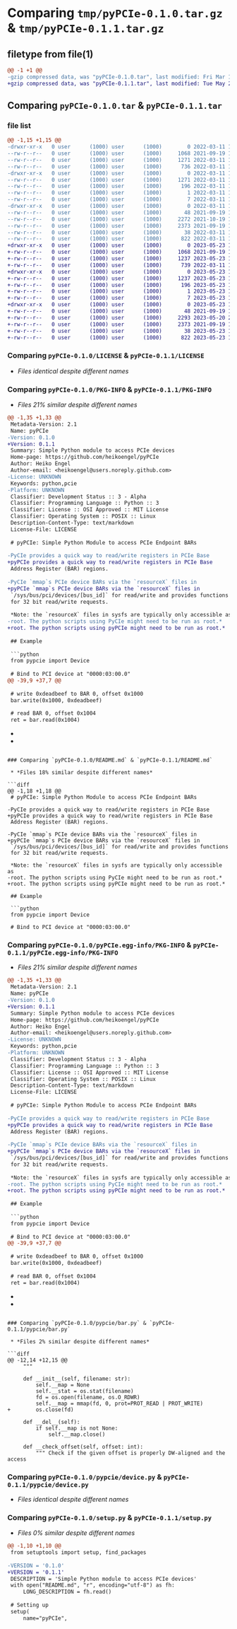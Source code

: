 # Comparing `tmp/pyPCIe-0.1.0.tar.gz` & `tmp/pyPCIe-0.1.1.tar.gz`

## filetype from file(1)

```diff
@@ -1 +1 @@
-gzip compressed data, was "pyPCIe-0.1.0.tar", last modified: Fri Mar 11 16:17:37 2022, max compression
+gzip compressed data, was "pyPCIe-0.1.1.tar", last modified: Tue May 23 14:37:23 2023, max compression
```

## Comparing `pyPCIe-0.1.0.tar` & `pyPCIe-0.1.1.tar`

### file list

```diff
@@ -1,15 +1,15 @@
-drwxr-xr-x   0 user      (1000) user      (1000)        0 2022-03-11 16:17:37.046409 pyPCIe-0.1.0/
--rw-r--r--   0 user      (1000) user      (1000)     1068 2021-09-19 12:44:49.000000 pyPCIe-0.1.0/LICENSE
--rw-r--r--   0 user      (1000) user      (1000)     1271 2022-03-11 16:17:37.046409 pyPCIe-0.1.0/PKG-INFO
--rw-r--r--   0 user      (1000) user      (1000)      736 2022-03-11 16:13:08.000000 pyPCIe-0.1.0/README.md
-drwxr-xr-x   0 user      (1000) user      (1000)        0 2022-03-11 16:17:37.045409 pyPCIe-0.1.0/pyPCIe.egg-info/
--rw-r--r--   0 user      (1000) user      (1000)     1271 2022-03-11 16:17:36.000000 pyPCIe-0.1.0/pyPCIe.egg-info/PKG-INFO
--rw-r--r--   0 user      (1000) user      (1000)      196 2022-03-11 16:17:37.000000 pyPCIe-0.1.0/pyPCIe.egg-info/SOURCES.txt
--rw-r--r--   0 user      (1000) user      (1000)        1 2022-03-11 16:17:36.000000 pyPCIe-0.1.0/pyPCIe.egg-info/dependency_links.txt
--rw-r--r--   0 user      (1000) user      (1000)        7 2022-03-11 16:17:36.000000 pyPCIe-0.1.0/pyPCIe.egg-info/top_level.txt
-drwxr-xr-x   0 user      (1000) user      (1000)        0 2022-03-11 16:17:37.046409 pyPCIe-0.1.0/pypcie/
--rw-r--r--   0 user      (1000) user      (1000)       48 2021-09-19 14:33:57.000000 pyPCIe-0.1.0/pypcie/__init__.py
--rw-r--r--   0 user      (1000) user      (1000)     2272 2021-10-19 18:11:57.000000 pyPCIe-0.1.0/pypcie/bar.py
--rw-r--r--   0 user      (1000) user      (1000)     2373 2021-09-19 15:33:37.000000 pyPCIe-0.1.0/pypcie/device.py
--rw-r--r--   0 user      (1000) user      (1000)       38 2022-03-11 16:17:37.046409 pyPCIe-0.1.0/setup.cfg
--rw-r--r--   0 user      (1000) user      (1000)      822 2022-03-11 16:16:36.000000 pyPCIe-0.1.0/setup.py
+drwxr-xr-x   0 user      (1000) user      (1000)        0 2023-05-23 14:37:23.854783 pyPCIe-0.1.1/
+-rw-r--r--   0 user      (1000) user      (1000)     1068 2021-09-19 12:44:49.000000 pyPCIe-0.1.1/LICENSE
+-rw-r--r--   0 user      (1000) user      (1000)     1237 2023-05-23 14:37:23.854783 pyPCIe-0.1.1/PKG-INFO
+-rw-r--r--   0 user      (1000) user      (1000)      739 2022-03-11 16:30:19.000000 pyPCIe-0.1.1/README.md
+drwxr-xr-x   0 user      (1000) user      (1000)        0 2023-05-23 14:37:23.851783 pyPCIe-0.1.1/pyPCIe.egg-info/
+-rw-r--r--   0 user      (1000) user      (1000)     1237 2023-05-23 14:37:23.000000 pyPCIe-0.1.1/pyPCIe.egg-info/PKG-INFO
+-rw-r--r--   0 user      (1000) user      (1000)      196 2023-05-23 14:37:23.000000 pyPCIe-0.1.1/pyPCIe.egg-info/SOURCES.txt
+-rw-r--r--   0 user      (1000) user      (1000)        1 2023-05-23 14:37:23.000000 pyPCIe-0.1.1/pyPCIe.egg-info/dependency_links.txt
+-rw-r--r--   0 user      (1000) user      (1000)        7 2023-05-23 14:37:23.000000 pyPCIe-0.1.1/pyPCIe.egg-info/top_level.txt
+drwxr-xr-x   0 user      (1000) user      (1000)        0 2023-05-23 14:37:23.853783 pyPCIe-0.1.1/pypcie/
+-rw-r--r--   0 user      (1000) user      (1000)       48 2021-09-19 14:33:57.000000 pyPCIe-0.1.1/pypcie/__init__.py
+-rw-r--r--   0 user      (1000) user      (1000)     2293 2023-05-20 20:34:57.000000 pyPCIe-0.1.1/pypcie/bar.py
+-rw-r--r--   0 user      (1000) user      (1000)     2373 2021-09-19 15:33:37.000000 pyPCIe-0.1.1/pypcie/device.py
+-rw-r--r--   0 user      (1000) user      (1000)       38 2023-05-23 14:37:23.854783 pyPCIe-0.1.1/setup.cfg
+-rw-r--r--   0 user      (1000) user      (1000)      822 2023-05-23 14:25:34.000000 pyPCIe-0.1.1/setup.py
```

### Comparing `pyPCIe-0.1.0/LICENSE` & `pyPCIe-0.1.1/LICENSE`

 * *Files identical despite different names*

### Comparing `pyPCIe-0.1.0/PKG-INFO` & `pyPCIe-0.1.1/PKG-INFO`

 * *Files 21% similar despite different names*

```diff
@@ -1,35 +1,33 @@
 Metadata-Version: 2.1
 Name: pyPCIe
-Version: 0.1.0
+Version: 0.1.1
 Summary: Simple Python module to access PCIe devices
 Home-page: https://github.com/heikoengel/pyPCIe
 Author: Heiko Engel
 Author-email: <heikoengel@users.noreply.github.com>
-License: UNKNOWN
 Keywords: python,pcie
-Platform: UNKNOWN
 Classifier: Development Status :: 3 - Alpha
 Classifier: Programming Language :: Python :: 3
 Classifier: License :: OSI Approved :: MIT License
 Classifier: Operating System :: POSIX :: Linux
 Description-Content-Type: text/markdown
 License-File: LICENSE
 
 # pyPCIe: Simple Python Module to access PCIe Endpoint BARs
 
-PyCIe provides a quick way to read/write registers in PCIe Base
+pyPCIe provides a quick way to read/write registers in PCIe Base
 Address Register (BAR) regions.
 
-PyCIe `mmap`s PCIe device BARs via the `resourceX` files in
+pyPCIe `mmap`s PCIe device BARs via the `resourceX` files in
 `/sys/bus/pci/devices/[bus_id]` for read/write and provides functions
 for 32 bit read/write requests.
 
 *Note: the `resourceX` files in sysfs are typically only accessible as
-root. The python scripts using PyCIe might need to be run as root.*
+root. The python scripts using pyPCIe might need to be run as root.*
 
 ## Example
 
 ```python
 from pypcie import Device
 
 # Bind to PCI device at "0000:03:00.0"
@@ -39,9 +37,7 @@
 
 # write 0xdeadbeef to BAR 0, offset 0x1000
 bar.write(0x1000, 0xdeadbeef)
 
 # read BAR 0, offset 0x1004
 ret = bar.read(0x1004)
 ```
-
-
```

### Comparing `pyPCIe-0.1.0/README.md` & `pyPCIe-0.1.1/README.md`

 * *Files 18% similar despite different names*

```diff
@@ -1,18 +1,18 @@
 # pyPCIe: Simple Python Module to access PCIe Endpoint BARs
 
-PyCIe provides a quick way to read/write registers in PCIe Base
+pyPCIe provides a quick way to read/write registers in PCIe Base
 Address Register (BAR) regions.
 
-PyCIe `mmap`s PCIe device BARs via the `resourceX` files in
+pyPCIe `mmap`s PCIe device BARs via the `resourceX` files in
 `/sys/bus/pci/devices/[bus_id]` for read/write and provides functions
 for 32 bit read/write requests.
 
 *Note: the `resourceX` files in sysfs are typically only accessible as
-root. The python scripts using PyCIe might need to be run as root.*
+root. The python scripts using pyPCIe might need to be run as root.*
 
 ## Example
 
 ```python
 from pypcie import Device
 
 # Bind to PCI device at "0000:03:00.0"
```

### Comparing `pyPCIe-0.1.0/pyPCIe.egg-info/PKG-INFO` & `pyPCIe-0.1.1/pyPCIe.egg-info/PKG-INFO`

 * *Files 21% similar despite different names*

```diff
@@ -1,35 +1,33 @@
 Metadata-Version: 2.1
 Name: pyPCIe
-Version: 0.1.0
+Version: 0.1.1
 Summary: Simple Python module to access PCIe devices
 Home-page: https://github.com/heikoengel/pyPCIe
 Author: Heiko Engel
 Author-email: <heikoengel@users.noreply.github.com>
-License: UNKNOWN
 Keywords: python,pcie
-Platform: UNKNOWN
 Classifier: Development Status :: 3 - Alpha
 Classifier: Programming Language :: Python :: 3
 Classifier: License :: OSI Approved :: MIT License
 Classifier: Operating System :: POSIX :: Linux
 Description-Content-Type: text/markdown
 License-File: LICENSE
 
 # pyPCIe: Simple Python Module to access PCIe Endpoint BARs
 
-PyCIe provides a quick way to read/write registers in PCIe Base
+pyPCIe provides a quick way to read/write registers in PCIe Base
 Address Register (BAR) regions.
 
-PyCIe `mmap`s PCIe device BARs via the `resourceX` files in
+pyPCIe `mmap`s PCIe device BARs via the `resourceX` files in
 `/sys/bus/pci/devices/[bus_id]` for read/write and provides functions
 for 32 bit read/write requests.
 
 *Note: the `resourceX` files in sysfs are typically only accessible as
-root. The python scripts using PyCIe might need to be run as root.*
+root. The python scripts using pyPCIe might need to be run as root.*
 
 ## Example
 
 ```python
 from pypcie import Device
 
 # Bind to PCI device at "0000:03:00.0"
@@ -39,9 +37,7 @@
 
 # write 0xdeadbeef to BAR 0, offset 0x1000
 bar.write(0x1000, 0xdeadbeef)
 
 # read BAR 0, offset 0x1004
 ret = bar.read(0x1004)
 ```
-
-
```

### Comparing `pyPCIe-0.1.0/pypcie/bar.py` & `pyPCIe-0.1.1/pypcie/bar.py`

 * *Files 2% similar despite different names*

```diff
@@ -12,14 +12,15 @@
     """
 
     def __init__(self, filename: str):
         self.__map = None
         self.__stat = os.stat(filename)
         fd = os.open(filename, os.O_RDWR)
         self.__map = mmap(fd, 0, prot=PROT_READ | PROT_WRITE)
+        os.close(fd)
 
     def __del__(self):
         if self.__map is not None:
             self.__map.close()
 
     def __check_offset(self, offset: int):
         """ Check if the given offset is properly DW-aligned and the access
```

### Comparing `pyPCIe-0.1.0/pypcie/device.py` & `pyPCIe-0.1.1/pypcie/device.py`

 * *Files identical despite different names*

### Comparing `pyPCIe-0.1.0/setup.py` & `pyPCIe-0.1.1/setup.py`

 * *Files 0% similar despite different names*

```diff
@@ -1,10 +1,10 @@
 from setuptools import setup, find_packages
 
-VERSION = '0.1.0'
+VERSION = '0.1.1'
 DESCRIPTION = 'Simple Python module to access PCIe devices'
 with open("README.md", "r", encoding="utf-8") as fh:
     LONG_DESCRIPTION = fh.read()
 
 # Setting up
 setup(
     name="pyPCIe",
```

